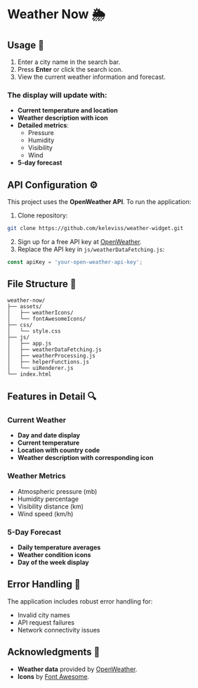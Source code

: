 # Weather Now 🌦️

## Usage 🚀
1. Enter a city name in the search bar.
2. Press **Enter** or click the search icon.
3. View the current weather information and forecast.

### The display will update with:
- **Current temperature and location**
- **Weather description with icon**
- **Detailed metrics**:
  - Pressure
  - Humidity
  - Visibility
  - Wind
- **5-day forecast**


## API Configuration ⚙️
This project uses the **OpenWeather API**. To run the application:
1. Clone repository:
  ```bash
  git clone https://github.com/keleviss/weather-widget.git
  ```
2. Sign up for a free API key at [OpenWeather](https://openweathermap.org/).
3. Replace the API key in `js/weatherDataFetching.js`:
  ```javascript
  const apiKey = 'your-open-weather-api-key';
  ```


## File Structure 📁
```plaintext
weather-now/
├── assets/
│   ├── weatherIcons/
│   └── fontAwesomeIcons/
├── css/
│   └── style.css
├── js/
│   ├── app.js
│   ├── weatherDataFetching.js
│   ├── weatherProcessing.js
│   ├── helperFunctions.js
│   └── uiRenderer.js
└── index.html
```


## Features in Detail 🔍

### Current Weather
- **Day and date display**
- **Current temperature**
- **Location with country code**
- **Weather description with corresponding icon**

### Weather Metrics
- Atmospheric pressure (mb)
- Humidity percentage
- Visibility distance (km)
- Wind speed (km/h)

### 5-Day Forecast
- **Daily temperature averages**
- **Weather condition icons**
- **Day of the week display**


## Error Handling 🚨
The application includes robust error handling for:
- Invalid city names
- API request failures
- Network connectivity issues


## Acknowledgments 🙏
- **Weather data** provided by [OpenWeather](https://openweathermap.org/).
- **Icons** by [Font Awesome](https://fontawesome.com/).

